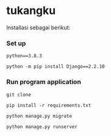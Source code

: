 # tukangku

Installasi sebagai berikut:

### Set up 
`python==3.8.3`

`python -m pip install Django==2.2.10`


### Run program application

`git clone `

`pip install -r requirements.txt`

`python manage.py migrate`

`python manage.py runserver`

